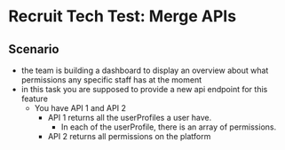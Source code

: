 # Recruit Tech Test: Merge APIs

## Scenario

- the team is building a dashboard to display an overview about what permissions any specific staff has at the moment
- in this task you are supposed to provide a new api endpoint for this feature
  - You have API 1 and API 2
    - API 1 returns all the userProfiles a user have.
      - In each of the userProfile, there is an array of permissions.
    - API 2 returns all permissions on the platform
